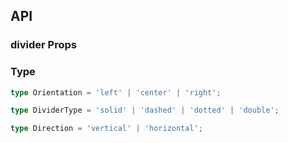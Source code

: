 ## API

### divider Props

<field-table :data="dividerProps"/>

### Type

```typescript
type Orientation = 'left' | 'center' | 'right';

type DividerType = 'solid' | 'dashed' | 'dotted' | 'double';

type Direction = 'vertical' | 'horizontal';
```

<script setup>
import { ref } from 'vue';

const dividerProps = ref([
  {
    name: 'direction',
    desc: '分割线的方向，是水平还是竖直',
    type: "Direction",
    value: "'horizontal'",
  },
  {
    name: 'orientation',
    desc: '分割线文字的位置',
    type: "Orientation",
    value: "'center'",
  },
  {
    name: 'type',
    desc: '分割线样式类型',
    type: "DividerType",
    value: "'solid'",
  },
  {
    name: 'size',
    desc: '分割线宽度/高度 ',
    type: 'number',
    value: '-',
  },
  {
    name: 'margin',
    desc: '分割线上下 margin (垂直方向时为左右 margin)',
    type: 'number | string',
    value: '-',
  },
]);
</script>
